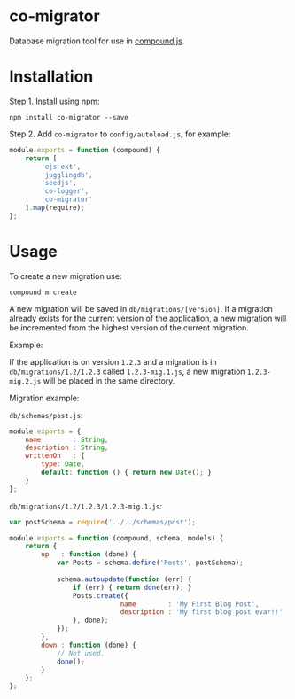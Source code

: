 co-migrator
===========

Database migration tool for use in [compound.js](https://github.com/1602/compound).


Installation
============

Step 1. Install using npm:

    npm install co-migrator --save

Step 2. Add `co-migrator` to `config/autoload.js`, for example:

```javascript
module.exports = function (compound) {
    return [
        'ejs-ext',
        'jugglingdb',
        'seedjs',
        'co-logger',
        'co-migrator'
    ].map(require);
};
```


Usage
=====

To create a new migration use:

    compound m create
    
A new migration will be saved in `db/migrations/[version]`. If a migration already exists for the current version of the application, a new migration will be incremented from the highest version of the current migration. 

Example:

If the application is on version `1.2.3` and a migration is in `db/migrations/1.2/1.2.3` called `1.2.3-mig.1.js`, a new migration `1.2.3-mig.2.js` will be placed in the same directory.

Migration example:

`db/schemas/post.js`:
```javascript
module.exports = {
    name        : String,
    description : String,
    writtenOn   : {
        type: Date,
        default: function () { return new Date(); }
    }
};
```

`db/migrations/1.2/1.2.3/1.2.3-mig.1.js`:
```javascript
var postSchema = require('../../schemas/post');

module.exports = function (compound, schema, models) {
    return {
        up   : function (done) {
            var Posts = schema.define('Posts', postSchema);
            
            schema.autoupdate(function (err) {
                if (err) { return done(err); }
                Posts.create({
                            name        : 'My First Blog Post',
                            description : 'My first blog post evar!!'
                }, done);
            });
        },
        down : function (done) {
            // Not used.
            done();
        }
    };
};
```
